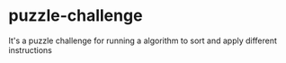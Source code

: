 # puzzle-challenge
It's a puzzle challenge for running a algorithm to sort and apply different instructions
